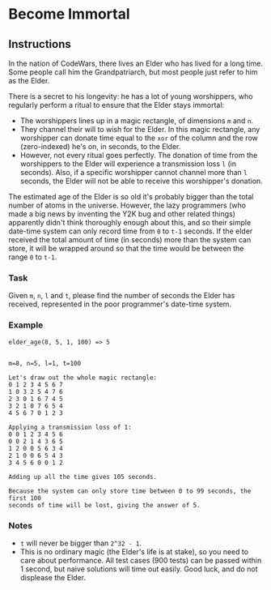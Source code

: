 # Become Immortal


## Instructions

In the nation of CodeWars, there lives an Elder who has lived for a long time. 
Some people call him the Grandpatriarch, but most people just refer to him as 
the Elder.

There is a secret to his longevity: he has a lot of young worshippers, who 
regularly perform a ritual to ensure that the Elder stays immortal:
- The worshippers lines up in a magic rectangle, of dimensions `m` and `n`.
- They channel their will to wish for the Elder. In this magic rectangle, any 
worshipper can donate time equal to the `xor` of the column and the row 
(zero-indexed) he's on, in seconds, to the Elder.
- However, not every ritual goes perfectly. The donation of time from the 
worshippers to the Elder will experience a transmission loss `l` (in seconds). 
Also, if a specific worshipper cannot channel more than `l` seconds, the Elder 
will not be able to receive this worshipper's donation.

The estimated age of the Elder is so old it's probably bigger than the total 
number of atoms in the universe. However, the lazy programmers (who made a big 
news by inventing the Y2K bug and other related things) apparently didn't think 
thoroughly enough about this, and so their simple date-time system can only 
record time from `0` to `t-1` seconds. If the elder received the total amount 
of time (in seconds) more than the system can store, it will be wrapped around 
so that the time would be between the range `0` to `t-1`.


### Task

Given `m`, `n`, `l` and `t`, please find the number of seconds the Elder has 
received, represented in the poor programmer's date-time system.



### Example

```
elder_age(8, 5, 1, 100) => 5


m=8, n=5, l=1, t=100

Let's draw out the whole magic rectangle:
0 1 2 3 4 5 6 7
1 0 3 2 5 4 7 6
2 3 0 1 6 7 4 5
3 2 1 0 7 6 5 4
4 5 6 7 0 1 2 3

Applying a transmission loss of 1:
0 0 1 2 3 4 5 6
0 0 2 1 4 3 6 5
1 2 0 0 5 6 3 4
2 1 0 0 6 5 4 3
3 4 5 6 0 0 1 2

Adding up all the time gives 105 seconds.

Because the system can only store time between 0 to 99 seconds, the first 100 
seconds of time will be lost, giving the answer of 5.
```


### Notes

- `t` will never be bigger than `2^32 - 1`.
- This is no ordinary magic (the Elder's life is at stake), so you need to care 
about performance. All test cases (900 tests) can be passed within 1 second, 
but naive solutions will time out easily. Good luck, and do not displease the 
Elder.
